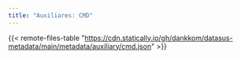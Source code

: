 ```yaml
---
title: "Auxiliares: CMD"
---
```


{{< remote-files-table "https://cdn.statically.io/gh/dankkom/datasus-metadata/main/metadata/auxiliary/cmd.json" >}}

